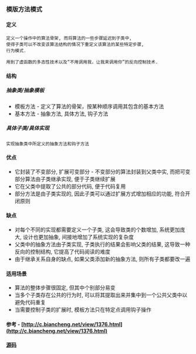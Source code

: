 ### 模版方法模式
#### 定义
    定义一个操作中的算法骨架, 而将算法的一些步骤延迟到子类中, 
    使得子类可以不改变该算法结构的情况下重定义该算法的某些特定步骤,
    行为模式.

    用到了虚函数的多态性技术以及“不用调用我，让我来调用你”的反向控制技术.

#### 结构
##### 抽象类/抽象模板
* 模板方法 - 定义了算法的骨架，按某种顺序调用其包含的基本方法
* 基本方法 - 抽象方法, 具体方法, 钩子方法

##### 具体子类/具体实现
    实现抽象类中所定义的抽象方法和钩子方法

#### 优点
* 它封装了不变部分, 扩展可变部分 - 不变部分的算法封装到父类中实, 而把可变部分算法由子类继承实现, 便于子类继续扩展
* 它在父类中提取了公共的部分代码, 便于代码复用
* 部分方法是由子类实现的, 因此子类可以通过扩展方式增加相应的功能, 符合开闭原则

#### 缺点
* 对每个不同的实现都需要定义一个子类, 这会导致类的个数增加, 系统更加庞大, 设计也更加抽象, 间接地增加了系统实现的复杂度
* 父类中的抽象方法由子类实现, 子类执行的结果会影响父类的结果, 这导致一种反向的控制结构, 它提高了代码阅读的难度
* 由于继承关系自身的缺点, 如果父类添加新的抽象方法, 则所有子类都要改一遍

#### 适用场景
* 算法的整体步骤很固定, 但其中个别部分易变
* 当多个子类存在公共的行为时, 可以将其提取出来并集中到一个公共父类中以避免代码重复
* 当需要控制子类的扩展时, 模板方法只在特定点调用钩子操作

#### 参考 - [http://c.biancheng.net/view/1376.html](http://c.biancheng.net/view/1376.html)

#### [源码](./__init__.py)
